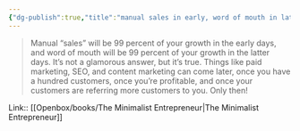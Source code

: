 ```yaml
---
{"dg-publish":true,"title":"manual sales in early, word of mouth in latter","tags":["quotes"],"date":"2024-04-04T09:10:31+03:00","modified_at":"2024-07-25T11:31:14+03:00","aliases":"manual sales in early, word of mouth in latter","dg-path":"/quotes/202404040910.md","permalink":"/quotes/202404040910/","dgPassFrontmatter":true}
---
```



> Manual “sales” will be 99 percent of your growth in the early days, and word of mouth will be 99 percent of your growth in the latter days. It’s not a glamorous answer, but it’s true. Things like paid marketing, SEO, and content marketing can come later, once you have a hundred customers, once you’re profitable, and once your customers are referring more customers to you. Only then!

Link:: [[Openbox/books/The Minimalist Entrepreneur|The Minimalist Entrepreneur]]
